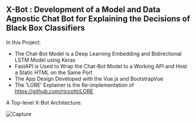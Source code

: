 ## **X-Bot** : Development of a Model and Data Agnostic Chat Bot for Explaining the Decisions of Black Box Classifiers 
In this Project:
- The Chat-Bot Model is a Deep Learning Embedding and Bidirectional LSTM Model using Keras
- FastAPI is Used to Wrap the Chat-Bot Model to a Working API and Host a Static HTML on the Same Port
- The App Design Developed with the Vue.js and BootstrapVue
- The 'LORE' Explainer is the Re-implementation of https://github.com/riccotti/LORE

A Top-level X-Bot Architecture:

![Capture](https://user-images.githubusercontent.com/43795622/120085751-0d649b00-c0db-11eb-85e7-b705a1c97848.PNG)
